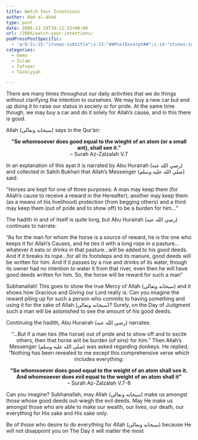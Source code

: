 ```yaml
---
title: Watch Your Intentions
author: Abd al-Ahad
type: post
date: 2006-12-28T19:12:53+00:00
url: /2006/watch-your-intentions/
podPressPostSpecific:
  - 'a:6:{s:15:"itunes:subtitle";s:15:"##PostExcerpt##";s:14:"itunes:summary";s:15:"##PostExcerpt##";s:15:"itunes:keywords";s:17:"##WordPressCats##";s:13:"itunes:author";s:10:"##Global##";s:15:"itunes:explicit";s:2:"No";s:12:"itunes:block";s:2:"No";}'
categories:
  - Gems
  - Islam
  - Tafseer
  - Tazkiyyah

---
```

<p align="left">
  There are many times throughout our daily activities that we do things without clarifying the intention to ourselves. We may buy a new car but end up doing it to raise our status in society or for pride. At the same time though, we may buy a car and do it solely for Allah&#8217;s cause, and in this there is good.
</p>

Allah (سبحانه وتعالى) says in the Qur&#8217;an:

<p align="center">
  <strong>&#8220;So whomsoever does good equal to the wieght of an atom (or a small ant), shall see it.&#8221;<br /> </strong>&#8211; Surah Az-Zalzalah V.7
</p>

<p align="left">
  In an explanation of this ayat it is narrated by Abu Hurairah (رضي الله عنه) and collected in Sahih Bukhari that Allah&#8217;s Messenger (صلي الله عليه وسلم) said:
</p>

&#8220;Horses are kept for one of three purposes: A man may keep them (for Allah&#8217;s cause to receive a reward in the Hereafter); another may keep them (as a means of his livelihood) protection (from begging others) and a third may keep them (out of pride and to show off) to be a burden for him&#8230;&#8221;

<p align="left">
  The hadith in and of itself is quite long, but Abu Hurairah (رضي الله عنه) continues to narrate:
</p>

<p align="left">
  &#8220;As for the man for whom the horse is a source of reward, he is the one who keeps it for Allah&#8217;s Causes, and he ties it with a long rope in a pasture&#8230;whatever it eats or drinks in that pasture&#8230;will be added to his good deeds. And if it breaks its rope&#8230;for all its footsteps and its manure, good deeds will be written for him. And if it passes by a rive and drinks of its water, though its owner had no intention to water it from that river, even then he will have good deeds written for him. So, the horse will be reward for such a man&#8221;
</p>

<p align="left">
  Subhanallah! This goes to show the true Mercy of Allah (سبحانه وتعالى) and it shows how Gracious and Giving our Lord really is. Can you imagine the reward piling up for such a person who commits to having something and using it for the sake of Allah (سبحانه وتعالى)? Surely, on the Day of Judgment such a man will be astonished to see the amount of his good deeds.
</p>

<p align="left">
  Continuing the hadith, Abu Hurairah (رضي الله عنه) narrates:
</p>

<p align="center">
  &#8220;&#8230;But if a man ties (the horse) out of pride and to show off and to excite others, then that horse will be burden (of sins) for him.&#8221; Then Allah&#8217;s Messenger (صلي الله عليه وسلم) was asked regarding donkeys. He replied, &#8220;Nothing has been revealed to me except this comprehensive verse which includes everything:
</p>

<p align="center">
  <strong>&#8220;So whomsoever does good equal to the weight of an atom shall see it. And whomsoever does evil equal to the weight of an atom shall it&#8221;<br /> </strong>&#8211; Surah Az-Zalzalah V.7-8
</p>

Can you imagine? Subhanallah, may Allah (سبحانه وتعالى) make us amongst those whose good deeds out-wiegh the evil deeds. May He make us amongst those who are able to make our wealth, our lives, our death, our everything for His sake and His sake only.

Be of those who desire to do everything for Allah (سبحانه وتعالى) because He will not disappoint you on The Day it will matter the most